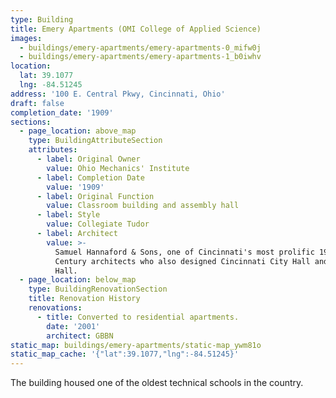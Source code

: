 ```yaml
---
type: Building
title: Emery Apartments (OMI College of Applied Science)
images:
  - buildings/emery-apartments/emery-apartments-0_mifw0j
  - buildings/emery-apartments/emery-apartments-1_b0iwhv
location:
  lat: 39.1077
  lng: -84.51245
address: '100 E. Central Pkwy, Cincinnati, Ohio'
draft: false
completion_date: '1909'
sections:
  - page_location: above_map
    type: BuildingAttributeSection
    attributes:
      - label: Original Owner
        value: Ohio Mechanics' Institute
      - label: Completion Date
        value: '1909'
      - label: Original Function
        value: Classroom building and assembly hall
      - label: Style
        value: Collegiate Tudor
      - label: Architect
        value: >-
          Samuel Hannaford & Sons, one of Cincinnati's most prolific 19th
          Century architects who also designed Cincinnati City Hall and Music
          Hall.
  - page_location: below_map
    type: BuildingRenovationSection
    title: Renovation History
    renovations:
      - title: Converted to residential apartments.
        date: '2001'
        architect: GBBN
static_map: buildings/emery-apartments/static-map_ywm81o
static_map_cache: '{"lat":39.1077,"lng":-84.51245}'
---
```


The building housed one of the oldest technical schools in the country.
